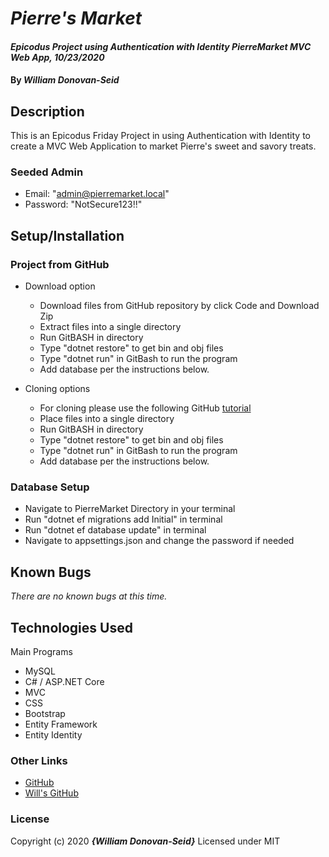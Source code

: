 # _Pierre's Market_

#### _Epicodus Project using Authentication with Identity PierreMarket MVC Web App, 10/23/2020_

#### By _**William Donovan-Seid**_

## Description

This is an Epicodus Friday Project in using Authentication with Identity to create a MVC Web Application to market Pierre's sweet and savory treats.

### Seeded Admin

* Email: "admin@pierremarket.local"
* Password: "NotSecure123!!"

## Setup/Installation

### Project from GitHub

* Download option
  * Download files from GitHub repository by click Code and Download Zip
  * Extract files into a single directory 
  * Run GitBASH in directory
  * Type "dotnet restore" to get bin and obj files
  * Type "dotnet run" in GitBash to run the program
  * Add database per the instructions below.

* Cloning options
  * For cloning please use the following GitHub [tutorial](https://docs.github.com/en/enterprise/2.16/user/github/creating-cloning-and-archiving-repositories/cloning-a-repository)
  * Place files into a single directory 
  * Run GitBASH in directory
  * Type "dotnet restore" to get bin and obj files
  * Type "dotnet run" in GitBash to run the program
  * Add database per the instructions below.

### Database Setup

* Navigate to PierreMarket Directory in your terminal
* Run "dotnet ef migrations add Initial" in terminal
* Run "dotnet ef database update" in terminal
* Navigate to appsettings.json and change the password if needed

## Known Bugs

_There are no known bugs at this time._

## Technologies Used

Main Programs
* MySQL
* C# / ASP.NET Core 
* MVC
* CSS
* Bootstrap
* Entity Framework
* Entity Identity


### Other Links
* [GitHub](https://blog.agood.cloud/img/common/github.png)
* [Will's GitHub](https://github.com/wdonovanseid)

### License

Copyright (c) 2020 **_{William Donovan-Seid}_**
Licensed under MIT